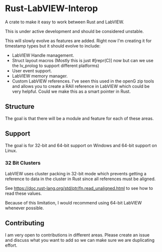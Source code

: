 # Rust-LabVIEW-Interop

A crate to make it easy to work between Rust and LabVIEW.

This is under active development and should be considered unstable.

This will slowly evolve as features are added. Right now I'm creating it for timestamp types but it should evolve to include:

* LabVIEW Handle management.
* Struct layout macros (Mostly this is just #[repr(C)] now but can we use the lv_prolog to support different platforms)
* User event support.
* LabVIEW memory manager.
* Custom LabVIEW references. I've seen this used in the openG zip tools and allows you to create a RAII reference in LabVIEW which could be very helpful. Could we make this as a smart pointer in Rust.

## Structure

The goal is that there will be a module and feature for each of these areas.


## Support

The goal is for 32-bit and 64-bit support on Windows and 64-bit support on Linux.

### 32 Bit Clusters

LabVIEW uses cluster packing in 32-bit mode which prevents getting a reference to data in the cluster in Rust since all references must be aligned.

See https://doc.rust-lang.org/std/ptr/fn.read_unaligned.html to see how to read these values.

Because of this limitation, I would recommend using 64-bit LabVIEW whenever possible.

## Contributing

I am very open to contributions in different areas. Please create an issue and discuss what you want to add so we can make sure we are duplicating effort.
